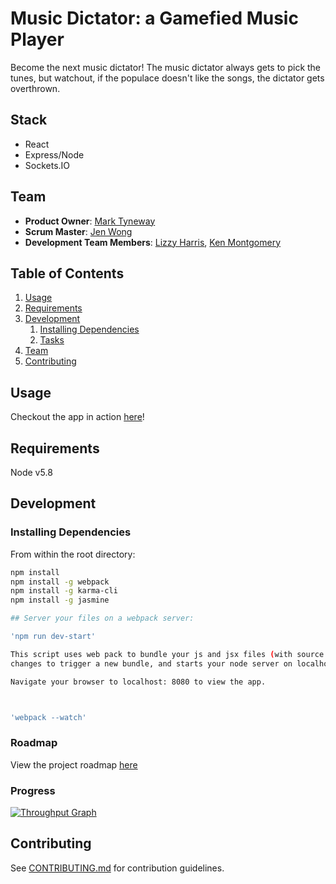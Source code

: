 # Music Dictator: a Gamefied Music Player
Become the next music dictator! The music dictator always gets to pick the tunes, but watchout, if the populace doesn't like the songs, the dictator gets overthrown. 

## Stack
* React
* Express/Node
* Sockets.IO

## Team

  - __Product Owner__: [Mark Tyneway](https://github.com/Tynes)
  - __Scrum Master__: [Jen Wong](https://github.com/jenjwong)
  - __Development Team Members__: [Lizzy Harris](https://github.com/CodeLizards), [Ken Montgomery](https://github.com/BigBroken)

## Table of Contents

1. [Usage](#Usage)
1. [Requirements](#requirements)
1. [Development](#development)
    1. [Installing Dependencies](#installing-dependencies)
    1. [Tasks](#tasks)
1. [Team](#team)
1. [Contributing](#contributing)

## Usage

Checkout the app in action [here](http://plebsmusic.com)!

## Requirements

Node v5.8

## Development

### Installing Dependencies

From within the root directory:

```sh
npm install
npm install -g webpack
npm install -g karma-cli
npm install -g jasmine 

## Server your files on a webpack server:

'npm run dev-start'

This script uses web pack to bundle your js and jsx files (with source maps), watches the files for 
changes to trigger a new bundle, and starts your node server on localhost:8080.

Navigate your browser to localhost: 8080 to view the app.



'webpack --watch'


```

### Roadmap

View the project roadmap [here](https://waffle.io/unassumingQuasar/crunchyTunes)

### Progress

[![Throughput Graph](https://graphs.waffle.io/unassumingQuasar/crunchyTunes/throughput.svg)](https://waffle.io/unassumingQuasar/crunchyTunes/metrics/throughput)

## Contributing

See [CONTRIBUTING.md](CONTRIBUTING.md) for contribution guidelines.
